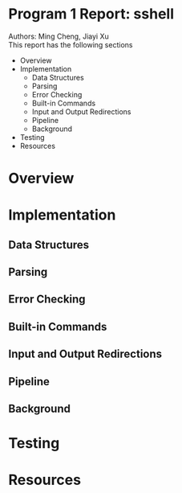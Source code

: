 # Program 1 Report: sshell
  Authors: Ming Cheng, Jiayi Xu  
  This report has the following sections
  * Overview 
  * Implementation
    * Data Structures
    * Parsing
    * Error Checking
    * Built-in Commands
    * Input and Output Redirections
    * Pipeline
    * Background
  * Testing
  * Resources
  
# Overview

# Implementation
  ## Data Structures
  
  ## Parsing
  
  ## Error Checking
  
  ## Built-in Commands
  
  ## Input and Output Redirections
  
  ## Pipeline
  
  ## Background
  
# Testing

# Resources
